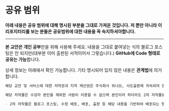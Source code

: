 # 공유 범위

**아래 내용은 공유 범위에 대해 명시된 부분을 그대로 가져온 것입니다. 저 뿐만 아니라 이 리포지터리를 보는 분들은 공유범위에 대한 내용을 꼭 숙지하셔야합니다.**

---

**본 교안은 개인 공부**만을 위해 사용해 주세요. 내용을 그대로 붙여넣는 식의 블로그 포스팅은 안 되지만(대부분 이미 출판된 서적이어서 그렇습니다.) **GitHub에 Code 형태로 공유는 가능**합니다.

상세 정보는 아래에서 확인 가능합니다. 기타 명시되어 있지 않은 내용은 **관계법**에 의거합니다.

```markdown
해당 교안 및 서비스에 대한 저작권과 지적 재산권은 주식회사 위니브, 사도출판에 귀속되어 있습니다. 이는 저작권법, 지식재산 기본법에 의거하여 보호됩니다.

해당 저작물은 수강자 본인을 제외한 사람이 이용할 수 없으며 본인이라 하더라도 2차 저작물로 생성하여 배포될 수 없습니다.

- 2차 저작물은 블로그 포스팅, 수정 배포, 배포, 출판 등 해당 내용을 기반하여 배포되는 행위를 뜻합니다. 단, 수강자는 github에 포스팅 형식이 아닌 Code 형태로 배포가 가능합니다.